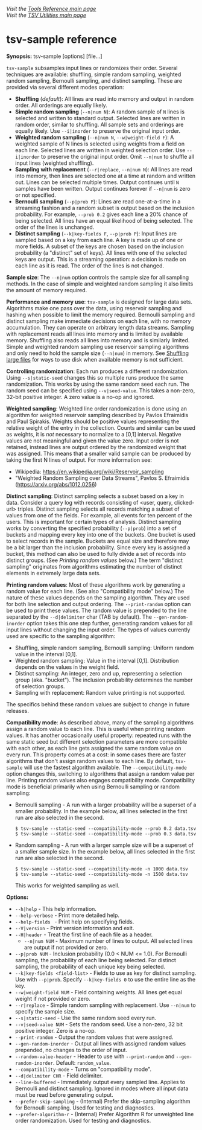 _Visit the [Tools Reference main page](../ToolReference.md)_<br>
_Visit the [TSV Utilities main page](../../README.md)_

# tsv-sample reference

**Synopsis:** tsv-sample [options] [file...]

`tsv-sample` subsamples input lines or randomizes their order. Several techniques are available: shuffling, simple random sampling, weighted random sampling, Bernoulli sampling, and distinct sampling. These are provided via several different modes operation:

* **Shuffling** (_default_): All lines are read into memory and output in random order. All orderings are equally likely.
* **Simple random sampling** (`--n|num N`): A random sample of `N` lines is selected and written to standard output. Selected lines are written in random order, similar to shuffling. All sample sets and orderings are equally likely. Use `--i|inorder` to preserve the original input order.
* **Weighted random sampling** (`--n|num N`, `--w|weight-field F`): A weighted sample of N lines is selected using weights from a field on each line. Selected lines are written in weighted selection order. Use `--i|inorder` to preserve the original input order. Omit `--n|num` to shuffle all input lines (weighted shuffling).
* **Sampling with replacement** (`--r|replace`, `--n|num N`): All lines are read into memory, then lines are selected one at a time at random and written out. Lines can be selected multiple times. Output continues until `N` samples have been written. Output continues forever if `--n|num` is zero or not specified.
* **Bernoulli sampling** (`--p|prob P`): Lines are read one-at-a-time in a streaming fashion and a random subset is output based on the inclusion probability. For example, `--prob 0.2` gives each line a 20% chance of being selected. All lines have an equal likelihood of being selected. The order of the lines is unchanged.
* **Distinct sampling** (`--k|key-fields F`, `--p|prob P`): Input lines are sampled based on a key from each line. A key is made up of one or more fields. A subset of the keys are chosen based on the inclusion probability (a "distinct" set of keys). All lines with one of the selected keys are output. This is a streaming operation: a decision is made on each line as it is read. The order of the lines is not changed.

**Sample size**: The `--n|num` option controls the sample size for all sampling methods. In the case of simple and weighted random sampling it also limits the amount of memory required.

**Performance and memory use**: `tsv-sample` is designed for large data sets. Algorithms make one pass over the data, using reservoir sampling and hashing when possible to limit the memory required. Bernoulli sampling and distinct sampling make immediate decisions on each line, with no memory accumulation. They can operate on arbitrary length data streams. Sampling with replacement reads all lines into memory and is limited by available memory. Shuffling also reads all lines into memory and is similarly limited. Simple and weighted random sampling use reservoir sampling algorithms and only need to hold the sample size (`--n|num`) in memory. See [Shuffling large files](../TipsAndTricks.md#shuffling-large-files) for ways to use disk when available memory is not sufficient.

**Controlling randomization**: Each run produces a different randomization. Using `--s|static-seed` changes this so multiple runs produce the same randomization. This works by using the same random seed each run. The random seed can be specified using `--v|seed-value`. This takes a non-zero, 32-bit positive integer. A zero value is a no-op and ignored.

**Weighted sampling**: Weighted line order randomization is done using an algorithm for weighted reservoir sampling described by Pavlos Efraimidis and Paul Spirakis. Weights should be positive values representing the relative weight of the entry in the collection. Counts and similar can be used as weights, it is *not* necessary to normalize to a [0,1] interval. Negative values are not meaningful and given the value zero. Input order is not retained, instead lines are output ordered by the randomized weight that was assigned. This means that a smaller valid sample can be produced by taking the first N lines of output. For more information see:
* Wikipedia: https://en.wikipedia.org/wiki/Reservoir_sampling
* "Weighted Random Sampling over Data Streams", Pavlos S. Efraimidis (https://arxiv.org/abs/1012.0256)

**Distinct sampling**: Distinct sampling selects a subset based on a key in data. Consider a query log with records consisting of <user, query, clicked-url> triples. Distinct sampling selects all records matching a subset of values from one of the fields. For example, all events for ten percent of the users. This is important for certain types of analysis. Distinct sampling works by converting the specified probability (`--p|prob`) into a set of buckets and mapping every key into one of the buckets. One bucket is used to select records in the sample. Buckets are equal size and therefore may be a bit larger than the inclusion probability. Since every key is assigned a bucket, this method can also be used to fully divide a set of records into distinct groups. (See *Printing random values* below.) The term "distinct sampling" originates from algorithms estimating the number of distinct elements in extremely large data sets.

**Printing random values**: Most of these algorithms work by generating a random value for each line. (See also "Compatibility mode" below.) The nature of these values depends on the sampling algorithm. They are used for both line selection and output ordering. The `--print-random` option can be used to print these values. The random value is prepended to the line separated by the `--d|delimiter` char (TAB by default). The `--gen-random-inorder` option takes this one step further, generating random values for all input lines without changing the input order. The types of values currently used are specific to the sampling algorithm:
* Shuffling, simple random sampling, Bernoulli sampling: Uniform random value in the interval [0,1].
* Weighted random sampling: Value in the interval [0,1]. Distribution depends on the values in the weight field.
* Distinct sampling: An integer, zero and up, representing a selection group (aka. "bucket"). The inclusion probability determines the number of selection groups.
* Sampling with replacement: Random value printing is not supported.

The specifics behind these random values are subject to change in future releases.

**Compatibility mode**: As described above, many of the sampling algorithms assign a random value to each line. This is useful when printing random values. It has another occasionally useful property: repeated runs with the same static seed but different selection parameters are more compatible with each other, as each line gets assigned the same random value on every run. This property comes at a cost: in some cases there are faster algorithms that don't assign random values to each line. By default, `tsv-sample` will use the fastest algorithm available. The `--compatibility-mode` option changes this, switching to algorithms that assign a random value per line. Printing random values also engages compatibility mode. Compatibility mode is beneficial primarily when using Bernoulli sampling or random sampling:
* Bernoulli sampling - A run with a larger probability will be a superset of a smaller probability. In the example below, all lines selected in the first run are also selected in the second.
  ```
  $ tsv-sample --static-seed --compatibility-mode --prob 0.2 data.tsv
  $ tsv-sample --static-seed --compatibility-mode --prob 0.3 data.tsv
  ```
* Random sampling - A run with a larger sample size will be a superset of a smaller sample size. In the example below, all lines selected in the first run are also selected in the second.
  ```
  $ tsv-sample --static-seed --compatibility-mode -n 1000 data.tsv
  $ tsv-sample --static-seed --compatibility-mode -n 1500 data.tsv
  ```
  This works for weighted sampling as well.

**Options:**

* `--h|help` - This help information.
* `--help-verbose` - Print more detailed help.
* `--help-fields ` - Print help on specifying fields.
* `--V|version` - Print version information and exit.
* `--H|header` - Treat the first line of each file as a header.
  * `--n|num NUM` - Maximum number of lines to output. All selected lines are output if not provided or zero.
* `--p|prob NUM` - Inclusion probability (0.0 < NUM <= 1.0). For Bernoulli sampling, the probability of each line being selected. For distinct sampling, the probability of each unique key being selected.
* `--k|key-fields <field-list>` - Fields to use as key for distinct sampling. Use with `--p|prob`. Specify `--k|key-fields 0` to use the entire line as the key.
* `--w|weight-field NUM` - Field containing weights. All lines get equal weight if not provided or zero.
* `--r|replace` - Simple random sampling with replacement. Use `--n|num` to specify the sample size.
* `--s|static-seed` - Use the same random seed every run.
* `--v|seed-value NUM` - Sets the random seed. Use a non-zero, 32 bit positive integer. Zero is a no-op.
* `--print-random` - Output the random values that were assigned.
* `--gen-random-inorder` - Output all lines with assigned random values prepended, no changes to the order of input.
* `--random-value-header` - Header to use with `--print-random` and `--gen-random-inorder`. Default: `random_value`.
* `--compatibility-mode` - Turns on "compatibility mode".
* `--d|delimiter CHR` - Field delimiter.
* `--line-buffered` - Immediately output every sampled line. Applies to Bernoulli and distinct sampling. Ignored in modes where all input data must be read before generating output.
* `--prefer-skip-sampling` - (Internal) Prefer the skip-sampling algorithm for Bernoulli sampling. Used for testing and diagnostics.
* `--prefer-algorithm-r` - (Internal) Prefer Algorithm R for unweighted line order randomization. Used for testing and diagnostics.
